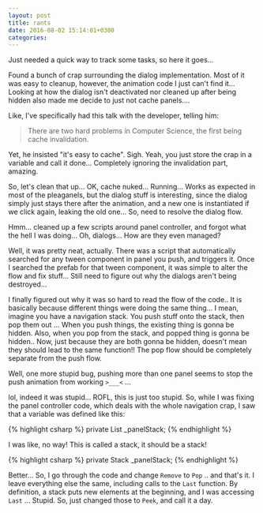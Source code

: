 ```yaml
---
layout: post
title: rants
date: 2016-08-02 15:14:01+0300
categories: 
---
```


Just needed a quick way to track some tasks, so here it goes...

Found a bunch of crap surrounding the dialog implementation. Most of it was easy to cleanup, however, the animation code I just can't find it... Looking at how the dialog isn't deactivated nor cleaned up after being hidden also made me decide to just not cache panels....

Like, I've specifically had this talk with the developer, telling him:

> There are two hard problems in Computer Science, the first being cache invalidation.

Yet, he insisted "it's easy to cache". Sigh. Yeah, you just store the crap in a variable and call it done... Completely ignoring the invalidation part, amazing.

So, let's clean that up... OK, cache nuked... Running... Works as expected in most of the pleaganels, but the dialog stuff is interesting, since the dialog simply just stays there after the animation, and a new one is instantiated if we click again, leaking the old one... So, need to resolve the dialog flow.

Hmm... cleaned up a few scripts around panel controller, and forgot what the hell I was doing... Oh, dialogs... How are they even managed?

Well, it was pretty neat, actually. There was a script that automatically searched for any tween component in panel you push, and triggers it. Once I searched the prefab for that tween component, it was simple to alter the flow and fix stuff... Still need to figure out why the dialogs aren't being destroyed...

I finally figured out why it was so hard to read the flow of the code.. It is basically because different things were doing the same thing... I mean, imagine you have a navigation stack. You push stuff onto the stack, then pop them out ... When you push things, the existing thing is gonna be hidden. Also, when you pop from the stack, and popped thing is gonna be hidden.. Now, just because they are both gonna be hidden, doesn't mean they should lead to the same function!! The pop flow should be completely separate from the push flow.

Well, one more stupid bug, pushing more than one panel seems to stop the push animation from working `>___<` ...

lol, indeed it was stupid... ROFL, this is just too stupid. So, while I was fixing the panel controller code, which deals with the whole navigation crap, I saw that a variable was defined like this:

{% highlight csharp %}
private List<Panel> _panelStack;
{% endhighlight %}

I was like, no way! This is called a stack, it should be a stack!

{% highlight csharp %}
private Stack<Panel> _panelStack;
{% endhighlight %}

Better... So, I go through the code and change `Remove` to `Pop` .. and that's it. I leave everything else the same, including calls to the `Last` function. By definition, a stack puts new elements at the beginning, and I was accessing `Last` ... Stupid. So, just changed those to `Peek`, and call it a day.